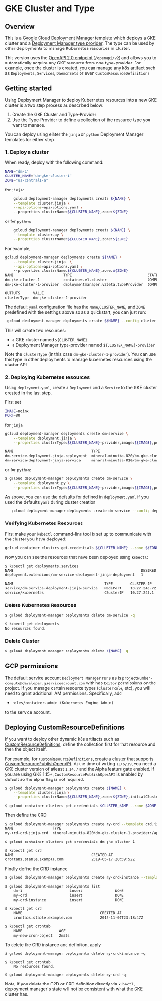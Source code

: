 # GKE Cluster and Type

## Overview

This is a [Google Cloud Deployment Manager](https://cloud.google.com/deployment-manager/overview) template which deploys a GKE cluster and a [Deployment Manager type provider](https://cloud.google.com/deployment-manager/docs/configuration/type-providers/creating-type-provider). The type can be used by other deployments to manage Kubernetes resources in cluster.

This version uses the [OpenAPI 2.0 endpoint](https://kubernetes.io/docs/concepts/overview/kubernetes-api/#openapi-and-swagger-definitions) (`/openapi/v2`) and allows you to automatically acquire any GKE resource from one type-provider.  For example, once the cluster is created, you can manage any k8s artifact such as `Deployments`, `Services`, `DaemonSets` or even `CustomResourceDefinitions`

## Getting started

Using Deployment Manager to deploy Kubernetes resources into a new GKE cluster
is a two step process as described below: 

1. Create the GKE Cluster and Type-Provider
2. Use the Type-Provider to define a collection of the resource type you want to manage.

You can deploy using eihter the `jinja` or `python` Deployment Manager templates for either step.

### 1. Deploy a cluster

When ready, deploy with the following command:

```bash
NAME="dm-1"
CLUSTER_NAME="dm-gke-cluster-1"
ZONE="us-central1-a"
```
for  `jinja`:
```bash
    gcloud deployment-manager deployments create ${NAME} \
    --template cluster.jinja \
    --api-options=api-options.yaml \    
    --properties clusterName:${CLUSTER_NAME},zone:${ZONE}
```

or for `python`:
```bash
    gcloud deployment-manager deployments create ${NAME} \
    --template cluster.py \
    --properties clusterName:${CLUSTER_NAME},zone:${ZONE}
```

For example,

```bash
gcloud deployment-manager deployments create ${NAME} \
    --template cluster.jinja  \
    --api-options=api-options.yaml \    
    --properties clusterName:${CLUSTER_NAME},zone:${ZONE} 
NAME                       TYPE                                   STATE      ERRORS  INTENT
dm-gke-cluster-1           container.v1.cluster                   COMPLETED  []
dm-gke-cluster-1-provider  deploymentmanager.v2beta.typeProvider  COMPLETED  []

OUTPUTS      VALUE
clusterType  dm-gke-cluster-1-provider
```

The default `yaml` configuration file has the `Name`,`CLUSTER_NAME`, and `ZONE` predefined with 
the settings above so as a quickstart, you can just run:

```bash
 gcloud deployment-manager deployments create ${NAME} --config cluster.yaml
```

This will create two resources:

* a GKE cluster named `${CLUSTER_NAME}`
* a Deployment Manager type-provider named `${CLUSTER_NAME}-provider`

Note the `clusterType` (in this case `dm-gke-cluster-1-provider`).  You can use this type in other deployments to manage kubernetes resources using the cluster API.

### 2. Deploying Kubernetes resources

Using `deployment.yaml`, create a `Deployment` and a `Service`
to the GKE cluster created in the last step.

First set
```bash
IMAGE=nginx
PORT=80
```

for  `jinja`
```bash
gcloud deployment-manager deployments create dm-service \
    --template deployment.jinja \
    --properties clusterType:${CLUSTER_NAME}-provider,image:${IMAGE},port:${PORT}

NAME                                    TYPE                                                                                                   STATE      ERRORS  INTENT
dm-service-deployment-jinja-deployment  mineral-minutia-820/dm-gke-cluster-1-provider:/apis/apps/v1/namespaces/{namespace}/deployments/{name}  COMPLETED  []
dm-service-deployment-jinja-service     mineral-minutia-820/dm-gke-cluster-1-provider:/api/v1/namespaces/{namespace}/services/{name}           COMPLETED  []
```

or for `python`:

```bash
$ gcloud deployment-manager deployments create dm-service \
    --template deployment.py \
    --properties clusterType:${CLUSTER_NAME}-provider,image:${IMAGE},port:${PORT}
```

As above, you can use the defaults for defined in `deployment.yaml` if you used the defaults `yaml` during cluster creation

```bash
   gcloud deployment-manager deployments create dm-service --config deployment.yaml 
```

### Verifying Kubernetes Resources

First make your `kubectl` command-line tool is set up to communicate with the cluster you have deployed:

```bash
gcloud container clusters get-credentials ${CLUSTER_NAME} --zone ${ZONE}
```

Now you can see the resources that have been deployed using `kubectl`:

```bash
$ kubectl get deployments,services
NAME                                                           DESIRED   CURRENT   UP-TO-DATE   AVAILABLE   AGE
deployment.extensions/dm-service-deployment-jinja-deployment   1         1         1            1           3m

NAME                                          TYPE        CLUSTER-IP     EXTERNAL-IP   PORT(S)        AGE
service/dm-service-deployment-jinja-service   NodePort    10.27.249.72   <none>        80:32028/TCP   3m
service/kubernetes                            ClusterIP   10.27.240.1    <none>        443/TCP        27m
```

### Delete Kubernetes Resources

```bash
$ gcloud deployment-manager deployments delete dm-service -q

$ kubectl get deployments
No resources found.
```

### Delete Cluster

```bash
$ gcloud deployment-manager deployments delete ${NAME} -q
```

## GCP permissions

The default service account `Deployment Manager` runs as is `projectNumber-compute@developer.gserviceaccount.com` with has `Editor` permissions on the project.
If you manage certain resource types (`ClusterRole`, etc), you will need to grant additional IAM permissions.  Specifically, add

 - `roles/container.admin (Kubernetes Engine Admin)`

to  the service account.

## Deploying CustomResourceDefinitions

If you want to deploy other dynamic k8s artifacts such as [CustomResourceDefinitions](https://kubernetes.io/docs/concepts/extend-kubernetes/api-extension/custom-resources/#customresourcedefinitions), define the collection first for that resource and then the object itself.

For example, for `CustomResourceDefinitions`, create a cluster that supports [CustomResourcePublishOpenAPI](https://kubernetes.io/docs/tasks/access-kubernetes-api/custom-resources/custom-resource-definitions/#publish-validation-schema-in-openapi-v2).  At the time of writing `11/6/19`, you need a GKE cluster version of atleast `1.14.7` and the Alpha feature gate enabled.  If you are using GKE 1.15+, `CustomResourcePublishOpenAPI` is enabled by default so the alpha flag is not required.

```bash
$ gcloud deployment-manager deployments create ${NAME} \
    --template cluster.jinja \
    --properties clusterName:${CLUSTER_NAME},zone:${ZONE},initialClusterVersion:1.14.7,enableKubernetesAlpha:true

$ gcloud container clusters get-credentials $CLUSTER_NAME --zone $ZONE    
```

Then define the CRD

```bash
$ gcloud deployment-manager deployments create my-crd --template crd.jinja --properties clusterType:${CLUSTER_NAME}-provider
NAME                  TYPE                                                                                                               STATE      ERRORS  INTENT
my-crd-crd-jinja-crd  mineral-minutia-820/dm-gke-cluster-1-provider:/apis/apiextensions.k8s.io/v1beta1/customresourcedefinitions/{name}  COMPLETED  []

$ gcloud container clusters get-credentials dm-gke-cluster-1

$ kubectl get crd
NAME                                    CREATED AT
crontabs.stable.example.com             2019-05-17T20:59:52Z
```

Finally define the CRD instance

```bash
$ gcloud deployment-manager deployments create my-crd-instance --template crd-instance.jinja --properties clusterType:${CLUSTER_NAME}-provider

$ gcloud deployment-manager deployments list
    dm-1                      insert               DONE                 manifest-1572649527023  []
    my-crd                    insert               DONE                 manifest-1572650044724  []
    my-crd-instance           insert               DONE                 manifest-1572656117578  []

$ kubectl get crd
    NAME                                    CREATED AT
    crontabs.stable.example.com             2019-11-01T23:18:47Z

$ kubectl get crontab
    NAME                 AGE
    my-new-cron-object   2m30s
```

To delete the CRD instance and definition, apply

```
$ gcloud deployment-manager deployments delete my-crd-instance -q

$ kubectl get crontab
    No resources found.

$ gcloud deployment-manager deployments delete my-crd -q
```

Note, if you delete the CRD or CRD definition directly via `kubectl`, deployment manager's state will not be consistent with what the GKE cluster has.

